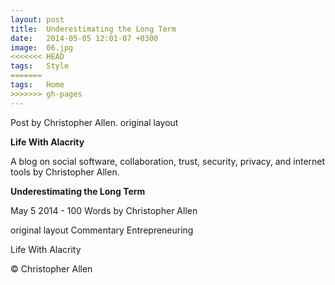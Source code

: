 ```yaml
---
layout: post
title:  Underestimating the Long Term
date:   2014-05-05 12:01-07 +0300
image:  06.jpg
<<<<<<< HEAD
tags:   Style
=======
tags:   Home
>>>>>>> gh-pages
---
```


Post by Christopher Allen. original layout


**Life With Alacrity**

A blog on social software, collaboration, trust, security, privacy, and internet tools by Christopher Allen.

**Underestimating the Long Term**

May 5 2014 - 100 Words
by Christopher Allen

original layout
Commentary Entrepreneuring

Life With Alacrity

© Christopher Allen

